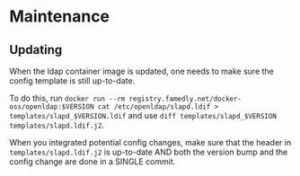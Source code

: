 # Maintenance

## Updating

When the ldap container image is updated, one needs to make
sure the config template is still up-to-date.

To do this, run `docker run --rm registry.famedly.net/docker-oss/openldap:$VERSION cat /etc/openldap/slapd.ldif > templates/slapd_$VERSION.ldif`
and use `diff templates/slapd_$VERSION templates/slapd.ldif.j2`.

When you integrated potential config changes, make sure that the
header in `templates/slapd.ldif.j2` is up-to-date AND both the
version bump and the config change are done in a SINGLE commit.
